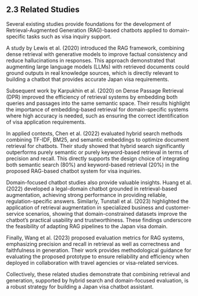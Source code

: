 ## 2.3 Related Studies

Several existing studies provide foundations for the development of Retrieval-Augmented Generation (RAG)-based chatbots applied to domain-specific tasks such as visa inquiry support.

A study by Lewis et al. (2020) introduced the RAG framework, combining dense retrieval with generative models to improve factual consistency and reduce hallucinations in responses. This approach demonstrated that augmenting large language models (LLMs) with retrieved documents could ground outputs in real knowledge sources, which is directly relevant to building a chatbot that provides accurate Japan visa requirements.

Subsequent work by Karpukhin et al. (2020) on Dense Passage Retrieval (DPR) improved the efficiency of retrieval systems by embedding both queries and passages into the same semantic space. Their results highlight the importance of embedding-based retrieval for domain-specific systems where high accuracy is needed, such as ensuring the correct identification of visa application requirements.

In applied contexts, Chen et al. (2022) evaluated hybrid search methods combining TF-IDF, BM25, and semantic embeddings to optimize document retrieval for chatbots. Their study showed that hybrid search significantly outperforms purely semantic or purely keyword-based retrieval in terms of precision and recall. This directly supports the design choice of integrating both semantic search (80%) and keyword-based retrieval (20%) in the proposed RAG-based chatbot system for visa inquiries.

Domain-focused chatbot studies also provide valuable insights. Huang et al. (2022) developed a legal-domain chatbot grounded in retrieval-based augmentation, achieving strong performance in providing reliable, regulation-specific answers. Similarly, Tunstall et al. (2023) highlighted the application of retrieval augmentation in specialized business and customer-service scenarios, showing that domain-constrained datasets improve the chatbot’s practical usability and trustworthiness. These findings underscore the feasibility of adapting RAG pipelines to the Japan visa domain.

Finally, Wang et al. (2023) proposed evaluation metrics for RAG systems, emphasizing precision and recall in retrieval as well as correctness and faithfulness in generation. Their work provides methodological guidance for evaluating the proposed prototype to ensure reliability and efficiency when deployed in collaboration with travel agencies or visa-related services.

Collectively, these related studies demonstrate that combining retrieval and generation, supported by hybrid search and domain-focused evaluation, is a robust strategy for building a Japan visa chatbot assistant.

